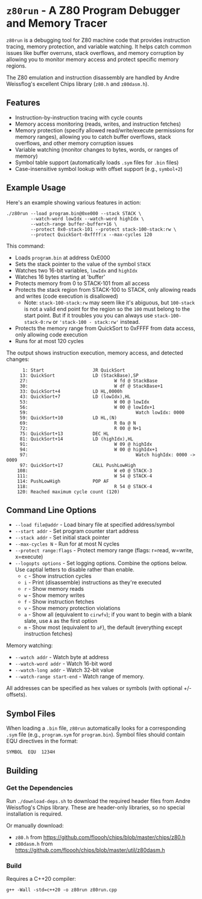 # `z80run` - A Z80 Program Debugger and Memory Tracer

`z80run` is a debugging tool for Z80 machine code that provides instruction tracing, memory protection, and variable watching. It helps catch common issues like buffer overruns, stack overflows, and memory corruption by allowing you to monitor memory access and protect specific memory regions.

The Z80 emulation and instruction disassembly are handled by Andre Weissflog's excellent Chips library (`z80.h` and `z80dasm.h`).

## Features

- Instruction-by-instruction tracing with cycle counts
- Memory access monitoring (reads, writes, and instruction fetches)
- Memory protection (specify allowed read/write/execute permissions for memory ranges), allowing you to catch buffer overflows, stack overflows, and other memory corruption issues
- Variable watching (monitor changes to bytes, words, or ranges of memory)
- Symbol table support (automatically loads `.sym` files for `.bin` files)
- Case-insensitive symbol lookup with offset support (e.g., `symbol+2`)

## Example Usage

Here's an example showing various features in action:

```console
./z80run --load program.bin@0xe000 --stack STACK \
         --watch-word lowIdx --watch-word highIdx \
         --watch-range buffer-buffer+16 \
         --protect 0x0-stack-101 --protect stack-100-stack:rw \
         --protect QuickSort-0xffff:x --max-cycles 120
```

This command:

- Loads `program.bin` at address 0xE000
- Sets the stack pointer to the value of the symbol `STACK`
- Watches two 16-bit variables, `lowIdx` and `highIdx`
- Watches 16 bytes starting at 'buffer'
- Protects memory from 0 to STACK-101 from all access
- Protects the stack region from STACK-100 to STACK, only allowing reads and writes (code execution is disallowed)
    - Note: `stack-100-stack:rw` may seem like it's abiguous, but `100-stack` is not a valid end point for the region so the `100` must belong to the start point. But if it troubles you you can always use `stack-100-stack-0:rw` or `'stack-100 - stack:rw'` instead.
- Protects the memory range from QuickSort to 0xFFFF from data access, only allowing code execution
- Runs for at most 120 cycles

The output shows instruction execution, memory access, and detected changes:

```console
      1: Start                  JR QuickSort
     13: QuickSort              LD (StackBase),SP
     27:                                W fd @ StackBase
     30:                                W df @ StackBase+1
     33: QuickSort+4            LD HL,0000h
     43: QuickSort+7            LD (lowIdx),HL
     53:                                W 00 @ lowIdx
     56:                                W 00 @ lowIdx+1
     59:                                        Watch lowIdx: 0000
     59: QuickSort+10           LD HL,(N)
     69:                                R 0a @ N
     72:                                R 00 @ N+1
     75: QuickSort+13           DEC HL
     81: QuickSort+14           LD (highIdx),HL
     91:                                W 09 @ highIdx
     94:                                W 00 @ highIdx+1
     97:                                        Watch highIdx: 0000 -> 0009
     97: QuickSort+17           CALL PushLowHigh
    108:                                W e0 @ STACK-3
    111:                                W 54 @ STACK-4
    114: PushLowHigh            POP AF
    118:                                R 54 @ STACK-4
    120: Reached maximum cycle count (120)
```

## Command Line Options

- `--load file@addr` - Load binary file at specified address/symbol
- `--start addr` - Set program counter start address
- `--stack addr` - Set initial stack pointer
- `--max-cycles N` - Run for at most N cycles
- `--protect range:flags` - Protect memory range (flags: r=read, w=write, x=execute)
- `--logopts options` - Set logging options. Combine the options below. Use captial letters to disable rather than enable.
    - `c` - Show instruction cycles
    - `i` - Print (disassemble) instructions as they're executed
    - `r` - Show memory reads
    - `w` - Show memory writes
    - `f` - Show instruction fetches
    - `v` - Show memory protection violations
    - `a` - Show all (equivalent to `cirwfv`); if you want to begin with a blank slate, use `A` as the first option
    - `m` - Show most (equivalent to `aF`), the default (everything except instruction fetches)

Memory watching:
- `--watch addr` - Watch byte at address
- `--watch-word addr` - Watch 16-bit word
- `--watch-long addr` - Watch 32-bit value
- `--watch-range start-end` - Watch range of memory.

All addresses can be specified as hex values or symbols (with optional +/- offsets).

## Symbol Files

When loading a `.bin` file, `z80run` automatically looks for a corresponding `.sym` file (e.g., `program.sym` for `program.bin`). Symbol files should contain EQU directives in the format:

```
SYMBOL  EQU  1234H
```

## Building

### Get the Dependencies

Run `./download-deps.sh` to download the required header files from Andre Weissflog's Chips library.  These are header-only libraries, so no special installation is required.

Or manually download:
- `z80.h` from https://github.com/floooh/chips/blob/master/chips/z80.h
- `z80dasm.h` from https://github.com/floooh/chips/blob/master/util/z80dasm.h

### Build

Requires a C++20 compiler:

```console
g++ -Wall -std=c++20 -o z80run z80run.cpp
```
